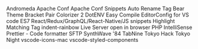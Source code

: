 Andromeda
Apache Conf
Apache Conf Snippets
Auto Rename Tag
Bear Theme
Bracket Pair Colorizer 2
DotENV
Easy Compile
EditorConfig for VS code
ES7 React/Redux/GraphQL/React-Native/JS snippets
Highlight Matching Tag
indent-rainbow
Live Server
open in browser
PHP IntelliSense
Prettier - Code formatter
SFTP
SynthWave '84
TabNine
Tokyo Hack
Tokyo Night
vscode-icons-mac
vscode-styled-components

